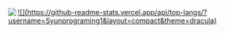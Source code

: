 <a href="https://github.com/anuraghazra/github-readme-stats">
  <img align="left" src="https://github-readme-stats.vercel.app/api?username=Syunprograming1&count_private=true&show_icons=true&hide=stars" />
</a>
<a href="https://github.com/anuraghazra/github-readme-stats">
![](https://github-readme-stats.vercel.app/api/top-langs/?username=Syunprograming1&layout=compact&theme=dracula)
</a>
